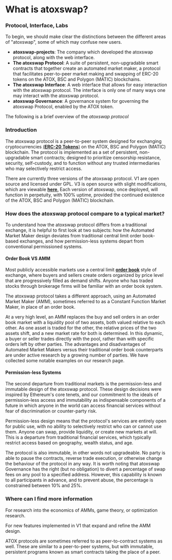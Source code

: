 # What is atoxswap?

### Protocol, Interface, Labs[​](https://docs.uniswap.org/protocol/introduction#protocol-interface-labs) <a href="#protocol-interface-labs" id="protocol-interface-labs"></a>

To begin, we should make clear the distinctions between the different areas of "atoxswap", some of which may confuse new users.

* **atoxswap-projects**: The company which developed the atoxswap protocol, along with the web interface.
* **The atoxswap Protocol**: A suite of persistent, non-upgradable smart contracts that together create an automated market maker, a protocol that facilitates peer-to-peer market making and swapping of ERC-20 tokens on the ATOX, BSC and Polygon (MATIC) blockchains.
* **The atoxswap Interface**: A web interface that allows for easy interaction with the atoxswap protocol. The interface is only one of many ways one may interact with the atoxswap protocol.
* **atoxswap Governance**: A governance system for governing the atoxswap Protocol, enabled by the ATOX token.

The following is a brief overview of the _atoxswap protocol_

### Introduction[​](https://docs.uniswap.org/protocol/introduction#introduction) <a href="#introduction" id="introduction"></a>

The atoxswap protocol is a peer-to-peer system designed for exchanging cryptocurrencies [(**ERC-20 Tokens**)](https://ethereum.org/en/developers/docs/standards/tokens/erc-20/) on the ATOX, BSC and Polygon (MATIC) blockchain. The protocol is implemented as a set of persistent, non-upgradable smart contracts; designed to prioritize censorship resistance, security, self-custody, and to function without any trusted intermediaries who may selectively restrict access.

There are currently three versions of the atoxswap protocol. V1 are open source and licensed under GPL. V3 is open source with slight modifications, which are viewable [**here**.](https://github.com/atoxswap-projects) Each version of atoxswap, once deployed, will function in perpetuity, with 100% uptime, provided the continued existence of the ATOX, BSC and Polygon (MATIC) blockchain.

### How does the atoxswap protocol compare to a typical market?[​](https://docs.uniswap.org/protocol/introduction#how-does-the-uniswap-protocol-compare-to-a-typical-market) <a href="#how-does-the-uniswap-protocol-compare-to-a-typical-market" id="how-does-the-uniswap-protocol-compare-to-a-typical-market"></a>

To understand how the atoxswap protocol differs from a traditional exchange, it is helpful to first look at two subjects: how the Automated Market Maker design deviates from traditional central limit order book-based exchanges, and how permission-less systems depart from conventional permissioned systems.

#### Order Book VS AMM[​](https://docs.uniswap.org/protocol/introduction#order-book-vs-amm) <a href="#order-book-vs-amm" id="order-book-vs-amm"></a>

Most publicly accessible markets use a central limit [**order book**](https://www.investopedia.com/terms/o/order-book.asp) style of exchange, where buyers and sellers create orders organized by price level that are progressively filled as demand shifts. Anyone who has traded stocks through brokerage firms will be familiar with an order book system.

The atoxswap protocol takes a different approach, using an Automated Market Maker (AMM), sometimes referred to as a Constant Function Market Maker, in place of an order book.

At a very high level, an AMM replaces the buy and sell orders in an order book market with a liquidity pool of two assets, both valued relative to each other. As one asset is traded for the other, the relative prices of the two assets shift, and a new market rate for both is determined. In this dynamic, a buyer or seller trades directly with the pool, rather than with specific orders left by other parties. The advantages and disadvantages of Automated Market Makers versus their traditional order book counterparts are under active research by a growing number of parties. We have collected some notable examples on our research page.

#### Permission-less Systems[​](https://docs.uniswap.org/protocol/introduction#permissionless-systems) <a href="#permissionless-systems" id="permissionless-systems"></a>

The second departure from traditional markets is the permission-less and immutable design of the atoxswap protocol. These design decisions were inspired by Ethereum's core tenets, and our commitment to the ideals of permission-less access and immutability as indispensable components of a future in which anyone in the world can access financial services without fear of discrimination or counter-party risk.

Permission-less design means that the protocol's services are entirely open for public use, with no ability to selectively restrict who can or cannot use them. Anyone can swap, provide liquidity, or create new markets at will. This is a departure from traditional financial services, which typically restrict access based on geography, wealth status, and age.

The protocol is also immutable, in other words not upgradeable. No party is able to pause the contracts, reverse trade execution, or otherwise change the behaviour of the protocol in any way. It is worth noting that atoxswap Governance has the right (but no obligation) to divert a percentage of swap fees on any pool to a specified address. However, this capability is known to all participants in advance, and to prevent abuse, the percentage is constrained between 10% and 25%.

### Where can I find more information[​](https://docs.uniswap.org/protocol/introduction#where-can-i-find-more-information) <a href="#where-can-i-find-more-information" id="where-can-i-find-more-information"></a>

For research into the economics of AMMs, game theory, or optimization research.

For new features implemented in V1 that expand and refine the AMM design.

ATOX protocols are sometimes referred to as peer-to-contract systems as well. These are similar to a peer-to-peer systems, but with immutable, persistent programs known as smart contracts taking the place of a peer.

